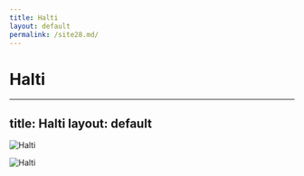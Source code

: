 ```yaml
---
title: Halti
layout: default
permalink: /site28.md/
---
```

Halti
=================================================================
---
title: Halti
layout: default
---

![Halti](https://dogsnet.com/wp-content/uploads/2020/10/what-is-a-halti-DN-long.jpg)

![Halti](https://thedoghousellc.com/wp-content/uploads/2020/08/Halti_headcollar_Red_close-up-1024x1024-1.jpg)